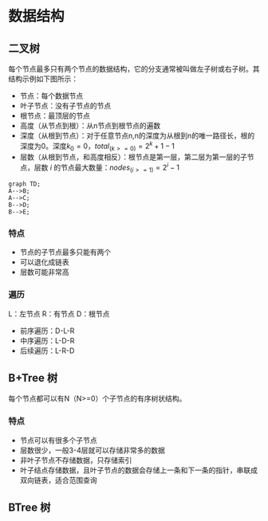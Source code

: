 # 数据结构

## 二叉树

每个节点最多只有两个节点的数据结构，它的分支通常被叫做左子树或右子树。其结构示例如下图所示：
- 节点：每个数据节点
- 叶子节点：没有子节点的节点
- 根节点：最顶层的节点
- 高度（从节点到根）：从n节点到根节点的遍数
- 深度（从根到节点）：对于任意节点n,n的深度为从根到n的唯一路径长，根的深度为0。深度$k_0 = 0$，$total_{(k>=0)}=2^k+1-1$
- 层数（从根到节点，和高度相反）：根节点是第一层，第二层为第一层的子节点，层数 $i$ 的节点最大数量：$nodes_{(i>=1)} = 2^i-1$

```mermaid
graph TD;
A-->B;
A-->C;
B-->D;
B-->E;
```
### 特点
- 节点的子节点最多只能有两个
- 可以退化成链表
- 层数可能非常高

### 遍历
L：左节点
R：有节点
D：根节点
- 前序遍历：D-L-R
- 中序遍历：L-D-R
- 后续遍历：L-R-D

## B+Tree 树
每个节点都可以有N（N>=0）个子节点的有序树状结构。
### 特点
- 节点可以有很多个子节点
- 层数很少，一般3-4层就可以存储非常多的数据
- 非叶子节点不存储数据，只存储索引
- 叶子结点存储数据，且叶子节点的数据会存储上一条和下一条的指针，串联成双向链表，适合范围查询



## BTree 树
